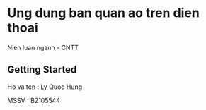 # Ung dung ban quan ao tren dien thoai

Nien luan nganh - CNTT

## Getting Started

Ho va ten : Ly Quoc Hung

MSSV : B2105544
